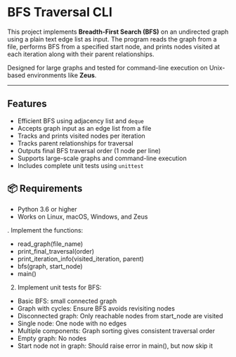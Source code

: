 # BFS Traversal CLI

This project implements **Breadth-First Search (BFS)** on an undirected graph using a plain text edge list as input. The program reads the graph from a file, performs BFS from a specified start node, and prints nodes visited at each iteration along with their parent relationships.

Designed for large graphs and tested for command-line execution on Unix-based environments like **Zeus**.

---

## Features
- Efficient BFS using adjacency list and `deque`
- Accepts graph input as an edge list from a file
- Tracks and prints visited nodes per iteration
- Tracks parent relationships for traversal
- Outputs final BFS traversal order (1 node per line)
- Supports large-scale graphs and command-line execution
- Includes complete unit tests using `unittest`

## 📦 Requirements

- Python 3.6 or higher
- Works on Linux, macOS, Windows, and Zeus


. Implement the functions:
- read_graph(file_name)
- print_final_traversal(order)
- print_iteration_info(visited_iteration, parent)
- bfs(graph, start_node)
- main()

2. Implement unit tests for BFS:
- Basic BFS: small connected graph
- Graph with cycles: Ensure BFS avoids revisiting nodes
- Disconnected graph: Only reachable nodes from start_node are visited
- Single node: One node with no edges
- Multiple components: Graph sorting gives consistent traversal order
- Empty graph: No nodes
- Start node not in graph: Should raise error in main(), but now skip it


